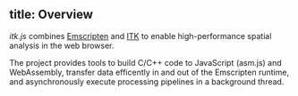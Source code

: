 title: Overview
---

*itk.js* combines [Emscripten](http://emscripten.org/) and [ITK](https://www.itk.org/) to enable high-performance spatial analysis in the web browser.

The project provides tools to build C/C++ code to JavaScript (asm.js) and WebAssembly, transfer data efficently in and out of the Emscripten runtime, and asynchronously execute processing pipelines in a background thread.
